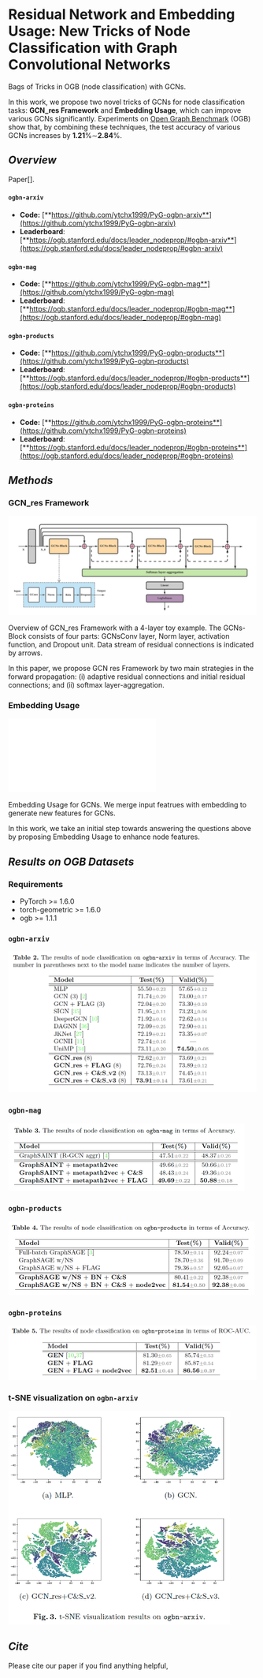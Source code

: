 # Residual Network and Embedding Usage: New Tricks of Node Classification with Graph Convolutional Networks

Bags of Tricks in OGB (node classification) with GCNs.

In this work, we propose two novel tricks of GCNs for node classification tasks:  **GCN\_res Framework** and **Embedding Usage**, which can improve various GCNs significantly. Experiments on [Open Graph Benchmark](https://ogb.stanford.edu/)  (OGB) show that, by combining these techniques, the test accuracy of various GCNs increases by **1.21**%$\sim$**2.84**%. 

## *Overview*

Paper[].

#### `ogbn-arxiv`

+ **Code:** [**https://github.com/ytchx1999/PyG-ogbn-arxiv**](https://github.com/ytchx1999/PyG-ogbn-arxiv)
+ **Leaderboard**: [**https://ogb.stanford.edu/docs/leader_nodeprop/#ogbn-arxiv**](https://ogb.stanford.edu/docs/leader_nodeprop/#ogbn-arxiv)

#### `ogbn-mag`

+ **Code:** [**https://github.com/ytchx1999/PyG-ogbn-mag**](https://github.com/ytchx1999/PyG-ogbn-mag)
+ **Leaderboard**: [**https://ogb.stanford.edu/docs/leader_nodeprop/#ogbn-mag**](https://ogb.stanford.edu/docs/leader_nodeprop/#ogbn-mag)

#### `ogbn-products`

+ **Code:** [**https://github.com/ytchx1999/PyG-ogbn-products**](https://github.com/ytchx1999/PyG-ogbn-products)
+ **Leaderboard**: [**https://ogb.stanford.edu/docs/leader_nodeprop/#ogbn-products**](https://ogb.stanford.edu/docs/leader_nodeprop/#ogbn-products)

#### `ogbn-proteins`

+ **Code:** [**https://github.com/ytchx1999/PyG-ogbn-proteins**](https://github.com/ytchx1999/PyG-ogbn-proteins)
+ **Leaderboard**: [**https://ogb.stanford.edu/docs/leader_nodeprop/#ogbn-proteins**](https://ogb.stanford.edu/docs/leader_nodeprop/#ogbn-proteins)

## *Methods*

### GCN_res Framework

<img src="./image/GCN_res_fig.pdf" alt="GCN_res Framework" style="zoom:80%;" />

Overview of GCN_res Framework with a 4-layer toy example. The GCNs-Block consists of four parts: GCNsConv layer, Norm layer, activation function, and Dropout unit. Data stream of residual connections is indicated by arrows.

In this paper, we propose GCN res Framework by two main strategies in the forward propagation: (i) adaptive residual connections and initial residual connections; and (ii) softmax layer-aggregation.

### Embedding Usage

![Embedding Usage](./image/Embedding.pdf)

Embedding Usage for GCNs. We merge input featrues with embedding to generate new features for GCNs.

In this work, we take an initial step towards answering the questions above by proposing Embedding Usage to enhance node features.

## *Results on OGB Datasets*

###  Requirements

- PyTorch >= 1.6.0
- torch-geometric >= 1.6.0
- ogb >= 1.1.1

### `ogbn-arxiv`

<img src="./image/ogbn-arxiv.png" alt="ogbn-arxiv" style="zoom:50%;" />

### `ogbn-mag`

<img src="./image/ogbn-mag.png" alt="ogbn-mag" style="zoom:50%;" />

### `ogbn-products`

<img src="./image/ogbn-products.png" alt="ogbn-products" style="zoom:50%;" />

### `ogbn-proteins`

<img src="./image/ogbn-proteins.png" alt="ogbn-proteins" style="zoom:50%;" />

### t-SNE visualization on `ogbn-arxiv`

<img src="./image/t-SNE.png" alt="t-" style="zoom:60%;" />

## *Cite*

Please cite our paper if you find anything helpful,

```

```


